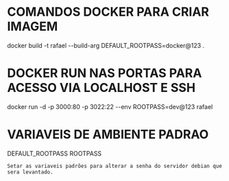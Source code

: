 # COMANDOS DOCKER PARA CRIAR IMAGEM
docker build -t rafael --build-arg DEFAULT_ROOTPASS=docker@123 .

# DOCKER RUN NAS PORTAS PARA ACESSO VIA LOCALHOST E SSH
docker run -d -p 3000:80 -p 3022:22 --env ROOTPASS=dev@123 rafael

# VARIAVEIS DE AMBIENTE PADRAO
DEFAULT_ROOTPASS
ROOTPASS

`Setar as variaveis padrões para alterar a senha do servidor debian que sera levantado.`